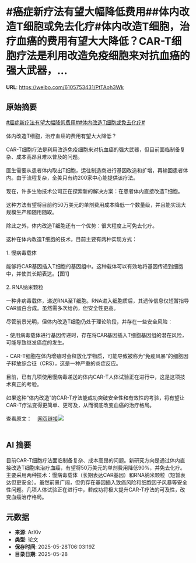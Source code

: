 # #癌症新疗法有望大幅降低费用##体内改造T细胞或免去化疗#体内改造T细胞，治疗血癌的费用有望大大降低？CAR-T细胞疗法是利用改造免疫细胞来对抗血癌的强大武器，...

**URL**: https://weibo.com/6105753431/PtTAoh3Wk

## 原始摘要

<a href="https://m.weibo.cn/search?containerid=231522type%3D1%26t%3D10%26q%3D%23%E7%99%8C%E7%97%87%E6%96%B0%E7%96%97%E6%B3%95%E6%9C%89%E6%9C%9B%E5%A4%A7%E5%B9%85%E9%99%8D%E4%BD%8E%E8%B4%B9%E7%94%A8%23&amp;extparam=%23%E7%99%8C%E7%97%87%E6%96%B0%E7%96%97%E6%B3%95%E6%9C%89%E6%9C%9B%E5%A4%A7%E5%B9%85%E9%99%8D%E4%BD%8E%E8%B4%B9%E7%94%A8%23" data-hide=""><span class="surl-text">#癌症新疗法有望大幅降低费用#</span></a><a href="https://m.weibo.cn/search?containerid=231522type%3D1%26t%3D10%26q%3D%23%E4%BD%93%E5%86%85%E6%94%B9%E9%80%A0T%E7%BB%86%E8%83%9E%E6%88%96%E5%85%8D%E5%8E%BB%E5%8C%96%E7%96%97%23&amp;extparam=%23%E4%BD%93%E5%86%85%E6%94%B9%E9%80%A0T%E7%BB%86%E8%83%9E%E6%88%96%E5%85%8D%E5%8E%BB%E5%8C%96%E7%96%97%23" data-hide=""><span class="surl-text">#体内改造T细胞或免去化疗#</span></a><br><br>体内改造T细胞，治疗血癌的费用有望大大降低？<br><br>CAR-T细胞疗法是利用改造免疫细胞来对抗血癌的强大武器，但目前面临制备复杂、成本高昂且难以普及的问题。<br><br>医生需要从患者体内取出T细胞，运往制造商进行基因改造和扩增，再输回患者体内。由于流程复杂，全美只有约200家中心能提供该疗法。<br><br>现在，许多生物技术公司正在探索新的解决方案：在患者体内直接改造T细胞。<br><br>这种方法有望将目前约50万美元的单剂费用成本降低一个数量级，并且能实现大规模生产和随用随取。<br><br>除此之外，体内改造T细胞还有一个优势：很大程度上可免去化疗。<br><br>这种在体内改造T细胞的技术，目前主要有两种实现方式：<br><br>1. 慢病毒载体<br><br>能够将CAR基因插入T细胞的基因组中。这种载体可以有效地将基因传递到细胞中，并使其长期表达。【图1】<br><br>2. RNA纳米颗粒<br><br>一种非病毒载体，递送RNA至T细胞。RNA进入细胞质后，其遗传信息仅短暂指导CAR蛋白合成。虽然需多次给药，但安全性更高。<br><br>尽管前景光明，但体内改造T细胞仍处于理论阶段，并存在一些安全风险：<br><br>- 使用病毒载体进行基因传递时，存在将CAR基因插入T细胞基因组的潜在风险，可能导致继发癌症的发生。<br><br>- CAR-T细胞在体内增殖时会释放化学物质，可能导致被称为“免疫风暴”的细胞因子释放综合征（CRS），这是一种严重的炎症反应。<br><br>目前，已有几项使用慢病毒递送的体内CAR-T人体试验正在进行中，这是这项技术真正的考验。<br><br>如果这种“体内改造”的CAR-T疗法能成功突破安全性和有效性的考验，将有望让CAR-T疗法变得更简单、更可及，从而彻底改变血癌的治疗格局。<br><br>查看原文：<a href="https://weibo.cn/sinaurl?u=https%3A%2F%2Fwww.nature.com%2Farticles%2Fd41586-025-01570-6" data-hide=""><span class="url-icon"><img style="width: 1rem;height: 1rem" src="https://h5.sinaimg.cn/upload/2015/09/25/3/timeline_card_small_web_default.png" referrerpolicy="no-referrer"></span><span class="surl-text">网页链接</span></a><img style="" src="https://tvax1.sinaimg.cn/large/006Fd7o3gy1i1v36pxjl6j30kv0p3461.jpg" referrerpolicy="no-referrer"><br><br>

## AI 摘要

目前CAR-T细胞疗法面临制备复杂、成本高昂的问题。新研究方向是通过体内直接改造T细胞来治疗血癌，有望将50万美元的单剂费用降低90%，并免去化疗。主要采用两种技术：慢病毒载体（长期表达CAR基因）和RNA纳米颗粒（短暂表达但更安全）。虽然前景广阔，但仍存在基因插入致癌风险和细胞因子风暴等安全性问题。几项人体试验正在进行中，若成功将极大提升CAR-T疗法的可及性，改变血癌治疗格局。

## 元数据

- **来源**: ArXiv
- **类型**: 论文
- **保存时间**: 2025-05-28T06:03:19Z
- **目录日期**: 2025-05-28
